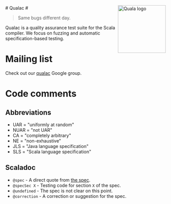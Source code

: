 <img src="https://github.com/downloads/quala/quala/quala_trans.png" alt="Quala logo" align="right" width="150" />
# Qualac #

> Same bugs different day.

Qualac is a quality assurance test suite for the Scala compiler.
We focus on fuzzing and automatic specification-based testing.

# Mailing list #
Check out our [qualac](https://groups.google.com/group/qualac/) Google group.

# Code comments #
## Abbreviations ##

* UAR = "uniformly at random"
* NUAR = "not UAR"
* CA = "completely arbitrary"
* NE = "non-exhaustive"
* JLS = "Java language specification"
* SLS = "Scala language specification"

## Scaladoc ##

* `@spec` - A direct quote from [the spec](http://www.scala-lang.org/node/212/pdfs).
* `@specSec X` - Testing code for section `X` of the spec.
* `@undefined` - The spec is not clear on this point.
* `@correction` - A correction or suggestion for the spec.
